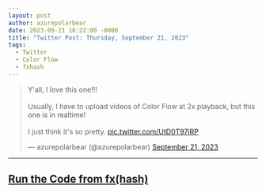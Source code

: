 ```yaml
---
layout: post
author: azurepolarbear
date: 2023-09-21 16:22:00 -0000
title: "Twitter Post: Thursday, September 21, 2023"
tags:
  - Twitter
  - Color Flow
  - fxhash
---
```


<blockquote class="twitter-tweet"><p lang="en" dir="ltr">Y&#39;all, I love this one!!!<br><br>Usually, I have to upload videos of Color Flow at 2x playback, but this one is in realtime!<br><br>I just think it&#39;s so pretty. <a href="https://t.co/UtD0T97iRP">pic.twitter.com/UtD0T97iRP</a></p>&mdash; azurepolarbear (@azurepolarbear) <a href="https://twitter.com/azurepolarbear/status/1704969387600453852?ref_src=twsrc%5Etfw">September 21, 2023</a></blockquote> <script async src="https://platform.twitter.com/widgets.js" charset="utf-8"></script>


----


## <a href="https://gateway.fxhash2.xyz/ipfs/QmPedWAC1hY8RHXhwzzdkKrj9vBh4fxVW3aVLX6t1V9oDg/?fxhash=oodi254tJ33XEBGRsjgX3y72UikExSnrCtmKMvmkqbheai2LPAu&fxiteration=34" target="_blank" rel="noopener noreferrer">Run the Code from fx(hash)</a>
